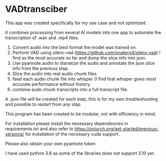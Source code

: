 # VADtransciber

This app was created specifically for my use case and not optimized.

It combines processing from several AI models into one app to automate the transcription of .wav and .mp4 files.

1.  Convert audio into the best format the model was trained on.
2.  Perform VAD using silero-vad (https://github.com/snakers4/silero-vad) I find as the most accurate so far and dump the slice info into json.
3.  Use pyannote.audio to diariatize the audio and annotate the json slice info from the previous step.
4.  Slice the audio into real audio chunk files.
5.  feed each audio chunk file into whisper (I find that whisper gives most accurate performance without history.
6.  combine audo chunk transcripts into a full transcript file.

A .json file will be created for each step, this is for my own troubleshooting and possible to restart from any step

This program has been created to be modular, not with efficiency in mind.

For installation please install the necessary dependencies in requirements.txt and also refer to https://pytorch.org/get-started/previous-versions/ for installation of the necessary cuda support.

Please also obtain your own pyannote token

I have used python 3.8 as some of the libraries does not support 3.10 yet.

